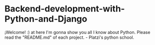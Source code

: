 # Backend-development-with-Python-and-Django
¡Welcome! :) at here I'm gonna show you all I know about Python. Please read the "README.md" of each project. - Platzi's python school.

